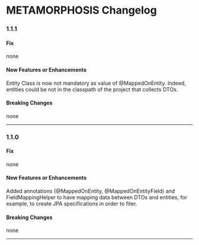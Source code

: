 # METAMORPHOSIS Changelog

### 1.1.1 ###

#### Fix ####
none

#### New Features or Enhancements ####
Entity Class is now not mandatory as value of @MappedOnEntity. Indeed, entities could be not in the classpath of the project that collects DTOs. 

#### Breaking Changes ####
none  

------

### 1.1.0 ###

#### Fix ####
none

#### New Features or Enhancements ####
Added annotations (@MappedOnEntity, @MappedOnEntityField) and FieldMappingHelper to have mapping data between DTOs and entities, for example, to create JPA specifications in order to fiter.

#### Breaking Changes ####
none  

------

